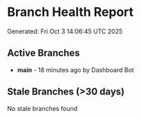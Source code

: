 # Branch Health Report
Generated: Fri Oct  3 14:06:45 UTC 2025

## Active Branches
- **main** - 18 minutes ago by Dashboard Bot

## Stale Branches (>30 days)
No stale branches found
